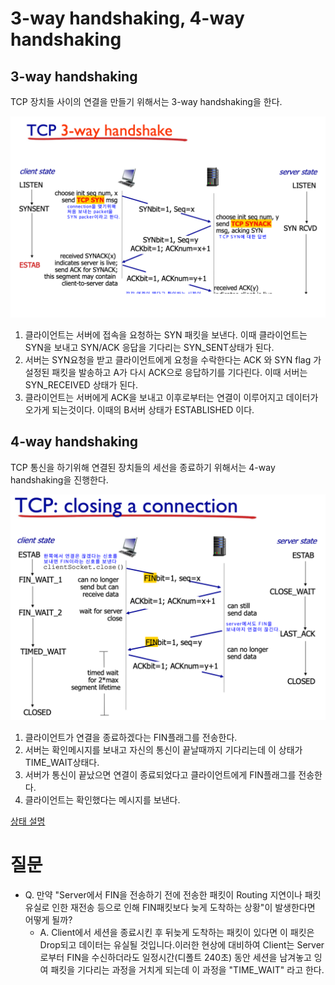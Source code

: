 # 3-way handshaking, 4-way handshaking
## 3-way handshaking

TCP 장치들 사이의 연결을 만들기 위해서는 3-way handshaking을 한다.

![Untitled](img/3wayHandShaking.png)

1. 클라이언트는 서버에 접속을 요청하는 SYN 패킷을 보낸다. 이때 클라이언트는 SYN을 보내고 SYN/ACK 응답을 기다리는 SYN_SENT상태가 된다.
2. 서버는 SYN요청을 받고 클라이언트에게 요청을 수락한다는 ACK 와 SYN flag 가 설정된 패킷을 발송하고 A가 다시 ACK으로 응답하기를 기다린다. 이때 서버는 SYN_RECEIVED 상태가 된다.
3. 클라이언트는 서버에게 ACK을 보내고 이후로부터는 연결이 이루어지고 데이터가 오가게 되는것이다. 이때의 B서버 상태가 ESTABLISHED 이다.

## 4-way handshaking

TCP 통신을 하기위해 연결된 장치들의 세선을 종료하기 위해서는 4-way handshaking을 진행한다.

![Untitled](img/4wayHandShaking.png)

1. 클라이언트가 연결을 종료하겠다는 FIN플래그를 전송한다.
2. 서버는 확인메시지를 보내고 자신의 통신이 끝날때까지 기다리는데 이 상태가 TIME_WAIT상태다.
3. 서버가 통신이 끝났으면 연결이 종료되었다고 클라이언트에게 FIN플래그를 전송한다.
4. 클라이언트는 확인했다는 메시지를 보낸다.

[상태 설명](https://www.notion.so/aa9880b98088456ebd9e223241b59a87)

# 질문
- Q. 만약 "Server에서 FIN을 전송하기 전에 전송한 패킷이 Routing 지연이나 패킷 유실로 인한 재전송 등으로 인해 FIN패킷보다 늦게 도착하는 상황"이 발생한다면 어떻게 될까?
   - A. Client에서 세션을 종료시킨 후 뒤늦게 도착하는 패킷이 있다면 이 패킷은 Drop되고 데이터는 유실될 것입니다.이러한 현상에 대비하여 Client는 Server로부터 FIN을 수신하더라도 일정시간(디폴트 240초) 동안 세션을 남겨놓고 잉여 패킷을 기다리는 과정을 거치게 되는데 이 과정을 "TIME_WAIT" 라고 한다.
